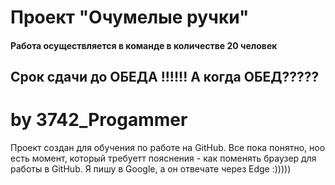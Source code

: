 # Проект "Очумелые ручки"
#### Работа осуществляется в команде в количестве 20 человек
## Срок сдачи до ОБЕДА !!!!!! А когда ОБЕД?????
# by 3742_Progammer

Проект создан для обучения по работе на GitHub. Все пока понятно, ноо есть момент, который требуетт пояснения - как поменять браузер для работы в GitHub. Я пишу в Google, а он отвечате через Edge :)))))

